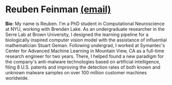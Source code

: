 # Reuben Feinman [(email)](reuben.feinman@nyu.edu)

**Bio**: My name is Reuben. I'm a PhD student in Computational Neuroscience at NYU, working with Brenden Lake. As an undergraduate researcher in the Serre Lab at Brown University, I designed the learning pipeline for a biologically inspired computer vision model with the assistance of influential mathematician Stuart Geman.  Following undergrad, I worked at Symantec's Center for Advanced Machine Learning in Mountain View, CA as a full-time research engineer for two years. There, I helped found a new paradigm for the company's anti-malware technologies based on artificial intelligence, filing 8 U.S. patents and improving the detection rates of both known and unknown malware samples on over 100 million customer machines worldwide.
